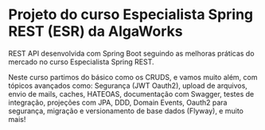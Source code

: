 # Projeto do curso Especialista Spring REST (ESR) da AlgaWorks
REST API desenvolvida com Spring Boot seguindo as melhoras práticas do mercado no curso Especialista Spring REST.

Neste curso partimos do básico como os CRUDS, e vamos muito além, com tópicos avançados como: Segurança (JWT Oauth2), upload de arquivos, envio de mails, caches, HATEOAS, documentação com Swagger, testes de integração, projeções com JPA, DDD, Domain Events, Oauth2 para segurança, migração e versionamento de base dados (Flyway), e muito mais!
